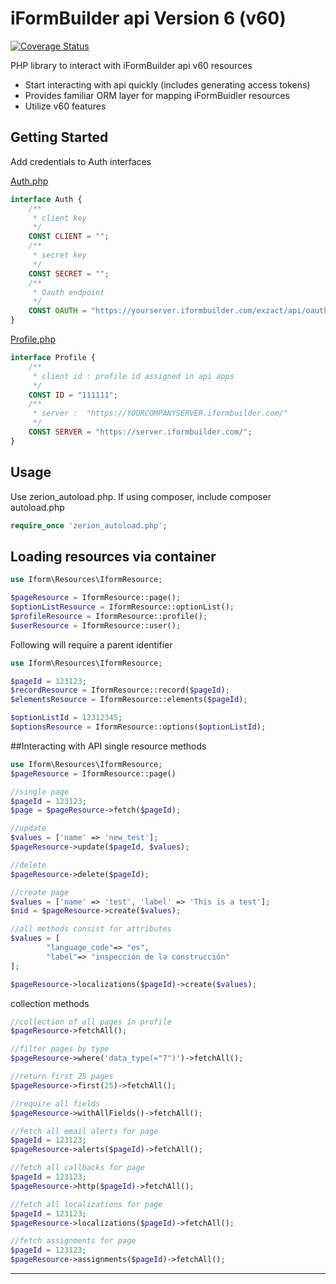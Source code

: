 # iFormBuilder api Version 6 (v60)
[![Coverage Status](https://coveralls.io/repos/github/ZerionSoftware/iFormBuilderAPI-v60/badge.svg?branch=coveralls_try1)](https://coveralls.io/github/ZerionSoftware/iFormBuilderAPI-v60?branch=coveralls_try1)

PHP library to interact with iFormBuilder api v60 resources
* Start interacting with api quickly (includes generating access tokens)
* Provides familiar ORM layer for mapping iFormBuidler resources
* Utilize v60 features

## Getting Started

Add credentials to Auth interfaces

[Auth.php](https://github.com/pixelploy/iformbuilder-api--v60resourceframework/blob/master/Iform/Creds/Auth.php)
```php
interface Auth {
    /**
     * client key
     */
    CONST CLIENT = "";
    /**
     * secret key
     */
    CONST SECRET = "";
    /**
     * Oauth endpoint
     */
    CONST OAUTH = "https://yourserver.iformbuilder.com/exzact/api/oauth/token";
}
```
[Profile.php](https://github.com/pixelploy/iformbuilder-api--v60resourceframework/blob/master/Iform/Creds/Profile.php)

```php
interface Profile {
    /**
     * client id : profile id assigned in api apps
     */
    CONST ID = "111111";
    /**
     * server :  "https://YOURCOMPANYSERVER.iformbuilder.com/"
     */
    CONST SERVER = "https://server.iformbuilder.com/";
}
```

## Usage

Use zerion_autoload.php. If using composer, include composer autoload.php

```php
require_once 'zerion_autoload.php';
```
## Loading resources via container

```php
use Iform\Resources\IformResource;

$pageResource = IformResource::page();
$optionListResource = IformResource::optionList();
$profileResource = IformResource::profile();
$userResource = IformResource::user();
```
Following will require a parent identifier

```php
use Iform\Resources\IformResource;

$pageId = 123123;
$recordResource = IformResource::record($pageId);
$elementsResource = IformResource::elements($pageId);

$optionListId = 12312345;
$optionsResource = IformResource::options($optionListId);
```

##Interacting with API
single resource methods
```php
use Iform\Resources\IformResource;
$pageResource = IformResource::page()

//single page
$pageId = 123123;
$page = $pageResource->fetch($pageId);

//update
$values = ['name' => 'new_test'];
$pageResource->update($pageId, $values);

//delete
$pageResource->delete($pageId);

//create page
$values = ['name' => 'test', 'label' => 'This is a test'];
$nid = $pageResource->create($values);

//all methods consist for attributes
$values = [
        "language_code"=> "es",
        "label"=> "inspección de la construcción"
];

$pageResource->localizations($pageId)->create($values);
```
collection methods
```php
//collection of all pages in profile
$pageResource->fetchAll();

//filter pages by type
$pageResource->where('data_type(="7")')->fetchAll();

//return first 25 pages 
$pageResource->first(25)->fetchAll();

//require all fields
$pageResource->withAllFields()->fetchAll();

//fetch all email alerts for page
$pageId = 123123;
$pageResource->alerts($pageId)->fetchAll();

//fetch all callbacks for page
$pageId = 123123;
$pageResource->http($pageId)->fetchAll();

//fetch all localizations for page
$pageId = 123123;
$pageResource->localizations($pageId)->fetchAll();

//fetch assignments for page
$pageId = 123123;
$pageResource->assignments($pageId)->fetchAll();

```
---


